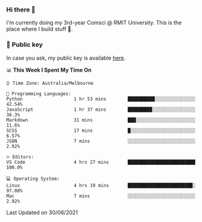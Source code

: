 ### Hi there 👋

I'm currently doing my 3rd-year Comsci @ RMIT University. This is the place where I build stuff 👀. 

### 🔑 Public key

In case you ask, my public key is available [here](https://public.auspham.dev/).

<!--START_SECTION:waka-->
📊 **This Week I Spent My Time On** 

```text
⌚︎ Time Zone: Australia/Melbourne

💬 Programming Languages: 
Python                   1 hr 53 mins        ██████████░░░░░░░░░░░░░░░   42.54% 
JavaScript               1 hr 37 mins        █████████░░░░░░░░░░░░░░░░   36.3% 
Markdown                 31 mins             ███░░░░░░░░░░░░░░░░░░░░░░   11.6% 
SCSS                     17 mins             █░░░░░░░░░░░░░░░░░░░░░░░░   6.57% 
JSON                     7 mins              ░░░░░░░░░░░░░░░░░░░░░░░░░   2.92%

🔥 Editors: 
VS Code                  4 hrs 27 mins       █████████████████████████   100.0%

💻 Operating System: 
Linux                    4 hrs 19 mins       ████████████████████████░   97.08% 
Mac                      7 mins              ░░░░░░░░░░░░░░░░░░░░░░░░░   2.92%

```


 Last Updated on 30/06/2021
<!--END_SECTION:waka-->

<!--
**rockmanvnx6/rockmanvnx6** is a ✨ _special_ ✨ repository because its `README.md` (this file) appears on your GitHub profile.

Here are some ideas to get you started:

- 🔭 I’m currently working on ...
- 🌱 I’m currently learning ...
- 👯 I’m looking to collaborate on ...
- 🤔 I’m looking for help with ...
- 💬 Ask me about ...
- 📫 How to reach me: ...
- 😄 Pronouns: ...
- ⚡ Fun fact: ...
-->
